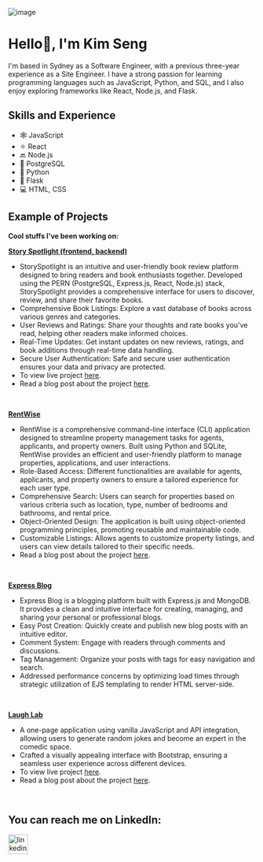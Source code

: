 ![image](https://github.com/KimSengThai/KimSengThai/assets/148199726/33172ae1-1bc8-49f9-b8df-a7857bc8a560)


# Hello👋, I'm Kim Seng
I'm based in Sydney as a Software Engineer, with a previous three-year experience as a Site Engineer. I have a strong passion for learning programming languages such as JavaScript, Python, and SQL, and I also enjoy exploring frameworks like React, Node.js, and Flask.

## Skills and Experience
* 🕸 JavaScript
* ⚛ React
* 🔙 Node.js
* 📅 PostgreSQL
* 🐍 Python
* 🧪 Flask
* 💻 HTML, CSS

## Example of Projects

**Cool stuffs I've been working on:**

**[Story Spotlight (frontend, ](https://github.com/KimSengThai/StorySpotlight-Frontend) [backend)](https://github.com/KimSengThai/StorySpotlight-Backend)**
- StorySpotlight is an intuitive and user-friendly book review platform designed to bring readers and book enthusiasts together. Developed using the PERN (PostgreSQL, Express.js, React, Node.js) stack, StorySpotlight provides a comprehensive interface for users to discover, review, and share their favorite books.
- Comprehensive Book Listings: Explore a vast database of books across various genres and categories.
- User Reviews and Ratings: Share your thoughts and rate books you’ve read, helping other readers make informed choices.
- Real-Time Updates: Get instant updates on new reviews, ratings, and book additions through real-time data handling.
- Secure User Authentication: Safe and secure user authentication ensures your data and privacy are protected.
- To view live project [here](https://storyspotlight-frontend.onrender.com/).
- Read a blog post about the project [here](https://medium.com/@tksthebest3/storyspotlight-my-full-stack-project-a41504bbd929).
<br>

**[RentWise](https://github.com/KimSengThai/RentWise)**
- RentWise is a comprehensive command-line interface (CLI) application designed to streamline property management tasks for agents, applicants, and property owners. Built using Python and SQLite, RentWise provides an efficient and user-friendly platform to manage properties, applications, and user interactions.
- Role-Based Access: Different functionalities are available for agents, applicants, and property owners to ensure a tailored experience for each user type.
- Comprehensive Search: Users can search for properties based on various criteria such as location, type, number of bedrooms and bathrooms, and rental price.
- Object-Oriented Design: The application is built using object-oriented programming principles, promoting reusable and maintainable code.
- Customizable Listings: Allows agents to customize property listings, and users can view details tailored to their specific needs.
- Read a blog post about the project [here](https://medium.com/@tksthebest3/learning-python-cli-development-rentwise-25174e29786c).
<br>

**[Express Blog](https://github.com/KimSengThai/Express-Blog)**
- Express Blog is a blogging platform built with Express.js and MongoDB. It provides a clean and intuitive interface for creating, managing, and sharing your personal or professional blogs.
- Easy Post Creation: Quickly create and publish new blog posts with an intuitive editor.
- Comment System: Engage with readers through comments and discussions.
- Tag Management: Organize your posts with tags for easy navigation and search.
- Addressed performance concerns by optimizing load times through strategic utilization of EJS templating to render HTML server-side.
<br>

**[Laugh Lab](https://github.com/KimSengThai/Laugh-Lab)**
- A one-page application using vanilla JavaScript and API integration, allowing users to generate random jokes and become an expert in the comedic space.
- Crafted a visually appealing interface with Bootstrap, ensuring a seamless user experience across different devices.
- To view live project [here](https://jokefrontendapi.netlify.app/).
- Read a blog post about the project [here](https://medium.com/p/49d838725816).
<br>



## You can reach me on LinkedIn:
[<img src='https://cdn.jsdelivr.net/npm/simple-icons@3.0.1/icons/linkedin.svg' alt='linkedin' height='40'>](https://www.linkedin.com/in/kimseng-thai/)  
